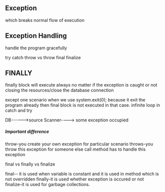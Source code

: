 ## Exception
which breaks normal flow of execution

## Exception Handling
handle the program gracefully

try catch
throw vs throw
final finalize

## FINALLY
finally block will execute always
no matter if the exception is caught or not
closing the resources/close the database connection

except one scenario
when we use system.exit(0); because it exit the program already then final block is not executed in that case.
infinite loop in catch and try

DB------>source
Scanner----> some exception occupied


##### Important difference

throw-you create your own exception for particular scenario
throws-you throw this exception for someone else call method has to handle this exception

final vs finally vs finalize

final-- it is used when variable is constant and it is used in method which is not overridden
finally-it is used whether exception is occured or not
finalize-it is used for garbage collections.

